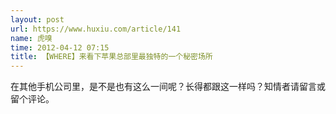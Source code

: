 ```yaml
---
layout: post
url: https://www.huxiu.com/article/141
name: 虎嗅
time: 2012-04-12 07:15
title: 【WHERE】来看下苹果总部里最独特的一个秘密场所
---
```

在其他手机公司里，是不是也有这么一间呢？长得都跟这一样吗？知情者请留言或留个评论。

